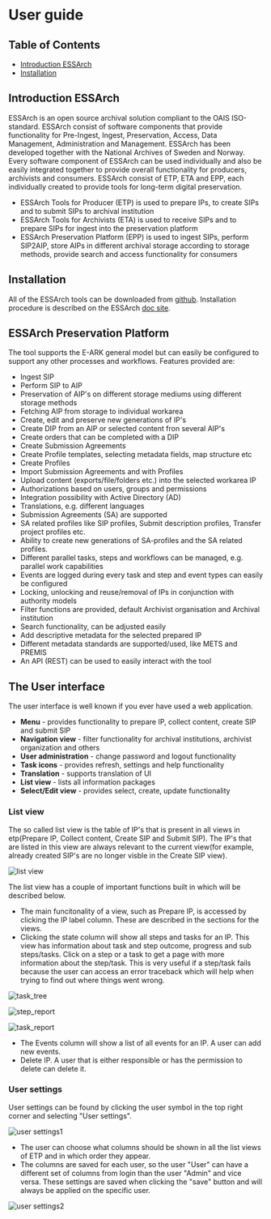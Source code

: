 # **User guide**

## Table of Contents

  - [Introduction ESSArch](introduction-essarch)
  - [Installation](installation)

## Introduction ESSArch
ESSArch is an open source archival solution compliant to the OAIS ISO-standard. ESSArch consist of software components that provide functionality for Pre-Ingest, Ingest, Preservation, Access, Data Management, Administration and Management. ESSArch has been developed together with the National Archives of Sweden and Norway. Every software component of ESSArch can be used individually and also be easily integrated together to provide overall functionality for producers, archivists and consumers. ESSArch consist of ETP, ETA and EPP, each individually created to provide tools for long-term digital preservation.

 * ESSArch Tools for Producer (ETP) is used to prepare IPs, to create SIPs and to submit SIPs to archival institution
 * ESSArch Tools for Archivists (ETA) is used to receive SIPs and to prepare SIPs for ingest into the preservation platform
 * ESSArch Preservation Platform (EPP) is used to ingest SIPs, perform SIP2AIP, store AIPs in different archival storage according to storage methods, provide search and access functionality for consumers


## Installation
All of the ESSArch tools can be downloaded from [github](https://github.com/ESSolutions). Installation procedure is described on the ESSArch [doc site](http://doc.essarch.org/).

## ESSArch Preservation Platform
The tool supports the E-ARK general model but can easily be configured to support any other processes and workflows. Features provided are:
* Ingest SIP
* Perform SIP to AIP
* Preservation of AIP's on different storage mediums using different storage methods
* Fetching AIP from storage to individual workarea
* Create, edit and preserve new generations of IP's
* Create DIP from an AIP or selected content fron several AIP's
* Create orders that can be completed with a DIP
* Create Submission Agreements
* Create Profile templates, selecting metadata fields, map structure etc
* Create Profiles
* Import Submission Agreements and with Profiles
* Upload content (exports/file/folders etc.) into the selected workarea IP
* Authorizations based on users, groups and permissions
* Integration possibility with Active Directory (AD)
* Translations, e.g. different languages
* Submission Agreements (SA) are supported
* SA related profiles like SIP profiles, Submit description profiles, Transfer project profiles etc.
* Ability to create new generations of SA-profiles and the SA related profiles.
* Different parallel tasks, steps and workflows can be managed, e.g. parallel work capabilities
* Events are logged during every task and step and event types can easily be configured
* Locking, unlocking and reuse/removal of IPs in conjunction with authority models
* Filter functions are provided, default Archivist organisation and Archival institution
* Search functionality, can be adjusted easily
* Add descriptive metadata for the selected prepared IP
* Different metadata standards are supported/used, like METS and PREMIS
* An API (REST) can be used to easily interact with the tool

## The User interface
The user interface is well known if you ever have used a web application.

 * **Menu** - provides functionality to prepare IP, collect content, create SIP and submit SIP
 * **Navigation view** - filter functionality for archival institutions, archivist organization and others
 * **User administration** - change password and logout functionality
 * **Task icons** - provides refresh, settings and help functionality
 * **Translation** - supports translation of UI
 * **List view** - lists all information packages
 * **Select/Edit view** - provides select, create, update functionality

### List view
The so called list view is the table of IP's that is present in all views in etp(Prepare IP, Collect content, Create SIP and Submit SIP).
The IP's that are listed in this view are always relevant to the current view(for example, already created SIP's are no longer visble in the Create SIP view).

![list view][list-view]

The list view has a couple of important functions built in which will be described below.
* The main funcitonality of a view, such as Prepare IP, is accessed by clicking the IP label column. These are described in the sections for the views.
* Clicking the state column will show all steps and tasks for an IP. This view has information about task and step outcome, progress and sub steps/tasks.
Click on a step or a task to get a page with more information about the step/task. This is very useful if a step/task fails because the user can access an error traceback which will help
when trying to find out where things went wrong.

![task_tree][task_tree]

![step_report][step_report]

![task_report][task_report]

* The Events column will show a list of all events for an IP. A user can add new events.
* Delete IP. A user that is either responsible or has the permission to delete can delete it.

### User settings
User settings can be found by clicking the user symbol in the top right corner and selecting "User settings".

![user settings1][user-settings1]

* The user can choose what columns should be shown in all the list views of ETP and in which order they appear.
* The columns are saved for each user, so the user "User" can have a different set of columns from login than the user "Admin" and vice versa. These settings are saved when clicking the "save" button and will always be applied on the specific user.

![user settings2][user-settings2]

[user-settings1]: ./static/frontend/img/user_settings1.png "User settings"
[user-settings2]: ./static/frontend/img/user_settings2.png "User settings"
[list-view]: ./static/frontend/img/layout.png "List view"
[task_tree]: ./static/frontend/img/task_tree.png "Task tree"
[task_report]: ./static/frontend/img/task_report.png "Task report"
[step_report]: ./static/frontend/img/step_report.png "Step report"
